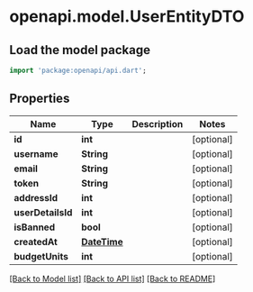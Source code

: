 # openapi.model.UserEntityDTO

## Load the model package
```dart
import 'package:openapi/api.dart';
```

## Properties
Name | Type | Description | Notes
------------ | ------------- | ------------- | -------------
**id** | **int** |  | [optional] 
**username** | **String** |  | [optional] 
**email** | **String** |  | [optional] 
**token** | **String** |  | [optional] 
**addressId** | **int** |  | [optional] 
**userDetailsId** | **int** |  | [optional] 
**isBanned** | **bool** |  | [optional] 
**createdAt** | [**DateTime**](DateTime.md) |  | [optional] 
**budgetUnits** | **int** |  | [optional] 

[[Back to Model list]](../README.md#documentation-for-models) [[Back to API list]](../README.md#documentation-for-api-endpoints) [[Back to README]](../README.md)


